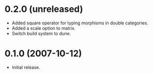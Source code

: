 0.2.0 (unreleased)
=====
- Added square operator for typing morphisms in double categories.
- Added a scale option to matrix.
- Switch build system to dune.

0.1.0 (2007-10-12)
=====
- Initial release.
